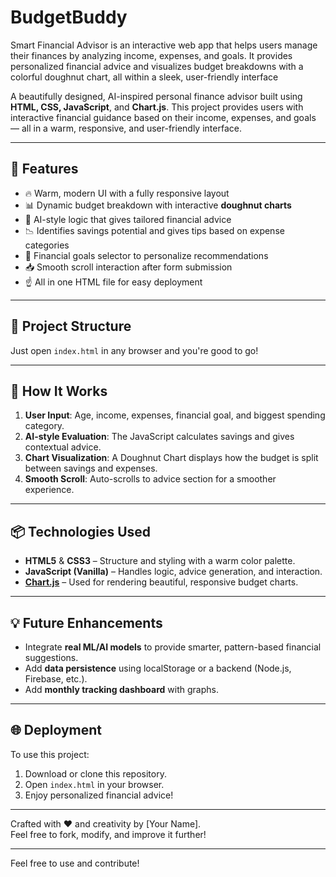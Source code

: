 # BudgetBuddy
Smart Financial Advisor is an interactive web app that helps users manage their finances by analyzing income, expenses, and goals. It provides personalized financial advice and visualizes budget breakdowns with a colorful doughnut chart, all within a sleek, user-friendly interface

A beautifully designed, AI-inspired personal finance advisor built using **HTML, CSS, JavaScript**, and **Chart.js**. This project provides users with interactive financial guidance based on their income, expenses, and goals — all in a warm, responsive, and user-friendly interface.

---

## 🚀 Features

- 🔥 Warm, modern UI with a fully responsive layout
- 📊 Dynamic budget breakdown with interactive **doughnut charts**
- 🧠 AI-style logic that gives tailored financial advice
- 📉 Identifies savings potential and gives tips based on expense categories
- 🎯 Financial goals selector to personalize recommendations
- 📥 Smooth scroll interaction after form submission
- ☝️ All in one HTML file for easy deployment

---

## 📁 Project Structure

Just open `index.html` in any browser and you're good to go!

---

## 🔧 How It Works

1. **User Input**: Age, income, expenses, financial goal, and biggest spending category.
2. **AI-style Evaluation**: The JavaScript calculates savings and gives contextual advice.
3. **Chart Visualization**: A Doughnut Chart displays how the budget is split between savings and expenses.
4. **Smooth Scroll**: Auto-scrolls to advice section for a smoother experience.

---

## 📦 Technologies Used

- **HTML5** & **CSS3** – Structure and styling with a warm color palette.
- **JavaScript (Vanilla)** – Handles logic, advice generation, and interaction.
- **[Chart.js](https://www.chartjs.org/)** – Used for rendering beautiful, responsive budget charts.

---

## 💡 Future Enhancements

- Integrate **real ML/AI models** to provide smarter, pattern-based financial suggestions.
- Add **data persistence** using localStorage or a backend (Node.js, Firebase, etc.).
- Add **monthly tracking dashboard** with graphs.

---

## 🌐 Deployment

To use this project:

1. Download or clone this repository.
2. Open `index.html` in your browser.
3. Enjoy personalized financial advice!

---

Crafted with ❤️ and creativity by [Your Name].  
Feel free to fork, modify, and improve it further!

---
Feel free to use and contribute!
